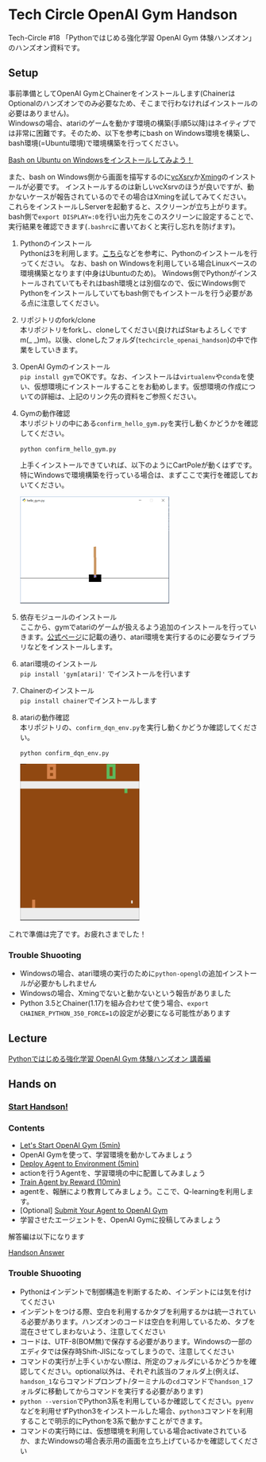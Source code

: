 # Tech Circle OpenAI Gym Handson

Tech-Circle #18 「Pythonではじめる強化学習 OpenAI Gym 体験ハンズオン」のハンズオン資料です。

## Setup

事前準備としてOpenAI GymとChainerをインストールします(ChainerはOptionalのハンズオンでのみ必要なため、そこまで行わなければインストールの必要はありません)。  
Windowsの場合、atariのゲームを動かす環境の構築(手順5以降)はネイティブでは非常に困難です。そのため、以下を参考にbash on Windows環境を構築し、bash環境(=Ubuntu環境)で環境構築を行ってください。

[Bash on Ubuntu on Windowsをインストールしてみよう！](http://qiita.com/Aruneko/items/c79810b0b015bebf30bb)

また、bash on Windows側から画面を描写するのに[vcXsrv](https://sourceforge.net/projects/vcxsrv/)か[Xming](https://sourceforge.net/projects/xming/)のインストールが必要です。
インストールするのは新しいvcXsrvのほうが良いですが、動かないケースが報告されているのでその場合はXmingを試してみてください。
これらをインストールしServerを起動すると、スクリーンが立ち上がります。bash側で`export DISPLAY=:0`を行い出力先をこのスクリーンに設定することで、実行結果を確認できます(`.bashrc`に書いておくと実行し忘れを防げます)。

1. Pythonのインストール  
Pythonは3を利用します。[こちら](http://qiita.com/icoxfog417/items/e8f97a6acad07903b5b0#python%E3%81%AE%E3%82%BB%E3%83%83%E3%83%88%E3%82%A2%E3%83%83%E3%83%97)などを参考に、Pythonのインストールを行ってください。
なお、bash on Windowsを利用している場合Linuxベースの環境構築となります(中身はUbuntuのため)。
Windows側でPythonがインストールされていてもそれはbash環境とは別個なので、仮にWindows側でPythonをインストールしていてもbash側でもインストールを行う必要がある点に注意してください。
2. リポジトリのfork/clone  
本リポジトリをforkし、cloneしてください(良ければStarもよろしくですm(_ _)m)。以後、cloneしたフォルダ(`techcircle_openai_handson`)の中で作業をしていきます。
3. OpenAI Gymのインストール  
`pip install gym`でOKです。なお、インストールは`virtualenv`や`conda`を使い、仮想環境にインストールすることをお勧めします。仮想環境の作成についての詳細は、上記のリンク先の資料をご参照ください。
4. Gymの動作確認  
    本リポジトリの中にある`confirm_hello_gym.py`を実行し動くかどうかを確認してください。  

    ```
    python confirm_hello_gym.py
    ```

    上手くインストールできていれば、以下のようにCartPoleが動くはずです。特にWindowsで環境構築を行っている場合は、まずここで実行を確認しておいてください。
    
    ![cartpole.PNG](./images/cartpole.PNG)
5. 依存モジュールのインストール  
ここから、gymでatariのゲームが扱えるよう追加のインストールを行っていきます。[公式ページ](https://github.com/openai/gym#installing-everything)に記載の通り、atari環境を実行するのに必要なライブラリなどをインストールします。
6. atari環境のインストール  
`pip install 'gym[atari]'` でインストールを行います
7. Chainerのインストール  
`pip install chainer`でインストールします
8. atariの動作確認  
     本リポジトリの、`confirm_dqn_env.py`を実行し動くかどうか確認してください。

    ```
    python confirm_dqn_env.py
    ```

    ![pong.PNG](./images/pong.PNG)


これで準備は完了です。お疲れさまでした！

### Trouble Shuooting

* Windowsの場合、atari環境の実行のために`python-opengl`の追加インストールが必要かもしれません
* Windowsの場合、Xmingでないと動かないという報告がありました
* Python 3.5とChainer(1.17)を組み合わせて使う場合、`export CHAINER_PYTHON_350_FORCE=1`の設定が必要になる可能性があります

## Lecture

[Pythonではじめる強化学習 OpenAI Gym 体験ハンズオン 講義編](https://docs.google.com/presentation/d/1hU2s1bk61VGLbpAn8kREhY6BnzMR6Fe5PgDtEv9lPog/edit?usp=sharing)

## Hands on

### [Start Handson!](https://github.com/icoxfog417/techcircle_openai_handson/tree/master/handson_1)

### Contents

* [Let's Start OpenAI Gym (5min)](https://github.com/icoxfog417/techcircle_openai_handson/tree/master/handson_1)
 * OpenAI Gymを使って、学習環境を動かしてみましょう
* [Deploy Agent to Environment (5min)](https://github.com/icoxfog417/techcircle_openai_handson/tree/master/handson_2)
 * actionを行うAgentを、学習環境の中に配置してみましょう
* [Train Agent by Reward (10min)](https://github.com/icoxfog417/techcircle_openai_handson/tree/master/handson_3)
 * agentを、報酬により教育してみましょう。ここで、Q-learningを利用します。
* [Optional] [Submit Your Agent to OpenAI Gym](https://github.com/icoxfog417/techcircle_openai_handson/tree/master/handson_optional)
 * 学習させたエージェントを、OpenAI Gymに投稿してみましょう

解答編は以下になります

[Handson Answer](https://github.com/icoxfog417/techcircle_openai_handson/tree/answer)

### Trouble Shuooting

* Pythonはインデントで制御構造を判断するため、インデントには気を付けてください
* インデントをつける際、空白を利用するかタブを利用するかは統一されている必要があります。ハンズオンのコードは空白を利用しているため、タブを混在させてしまわないよう、注意してください
* コードは、UTF-8(BOM無)で保存する必要があります。Windowsの一部のエディタでは保存時Shift-JISになってしまうので、注意してください
* コマンドの実行が上手くいかない際は、所定のフォルダにいるかどうかを確認してください。optional以外は、それぞれ該当のフォルダ上(例えば、`handson_1`ならコマンドプロンプト/ターミナルの`cd`コマンドで`handson_1`フォルダに移動してからコマンドを実行する必要があります)
* `python --version`でPython3系を利用しているか確認してください。`pyenv`などを利用せずPython3をインストールした場合、`python3`コマンドを利用することで明示的にPythonを3系で動かすことができます。
* コマンドの実行時には、仮想環境を利用している場合activateされているか、またWindowsの場合表示用の画面を立ち上げているかを確認してください
